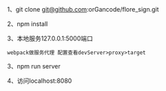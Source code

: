 1、git clone [git@github.com](mailto:git@github.com):orGancode/flore_sign.git

2、npm install 

3、本地服务127.0.0.1:5000端口

 `webpack做服务代理 配置查看devServer>proxy>target` 

3、npm run server 

4、访问localhost:8080